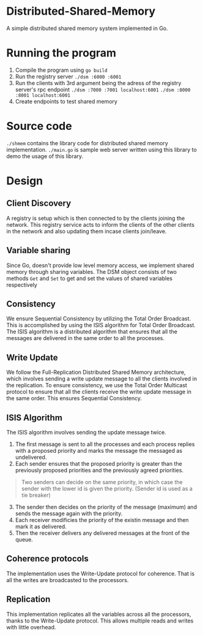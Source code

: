 # Distributed-Shared-Memory
A simple distributed shared memory system implemented in Go.

# Running the program
1. Compile the program using `go build`
2. Run the registry server `./dsm :6000 :6001`
3. Run the clients with 3rd argument being the adress of the registry server's rpc endpoint
`./dsm :7000 :7001 localhost:6001` `./dsm :8000 :8001 localhost:6001`
4. Create endpoints to test shared memory

# Source code
`./shmem` contains the library code for distributed shared memory implementation. `./main.go` is sample web server written using this library to demo the usage of this library.

# Design
## Client Discovery
A registry is setup which is then connected to by the clients joining the network. This registry service acts to inform the clients of the other clients in the network and also updating them incase clients join/leave.

## Variable sharing
Since Go, doesn't provide low level memory access, we implement shared memory through sharing variables. The DSM object consists of two methods `Get` and `Set` to get and set the values of shared variables respectively

## Consistency
We ensure Sequential Consistency by utilizing the Total Order Broadcast. This is accomplished by using the ISIS algorithm for Total Order Broadcast. The ISIS algorithm is a distributed algorithm that ensures that all the messages are delivered in the same order to all the processes. 

## Write Update 
We follow the Full-Replication Distributed Shared Memory architecture, which involves sending a write update message to all the clients involved in the replication. To ensure consistency, we use the Total Order Multicast protocol to ensure that all the clients receive the write update message in the same order. This ensures Sequential Consistency. 

## ISIS Algorithm
The ISIS algorithm involves sending the update message twice. 
1. The first message is sent to all the processes and each process replies with a proposed priority and marks the message the messaged as undelivered. 
2. Each sender ensures that the proposed priority is greater than the previously proposed priorities and the previously agreed priorities.
> Two senders can decide on the same priority, in which case the sender with the lower id is given the priority. (Sender id is used as a tie breaker)
3. The sender then decides on the priority of the message (maximum) and sends the message again with the priority. 
4. Each receiver modificies the priority of the existin message and then mark it as delivered.
5. Then the receiver delivers any delivered messages at the front of the queue.


## Coherence protocols
The implementation uses the Write-Update protocol for coherence. That is all the writes are broadcasted to the processors.

## Replication
This implementation replicates all the variables across all the processors, thanks to the Write-Update protocol. This allows multiple reads and writes with little overhead.